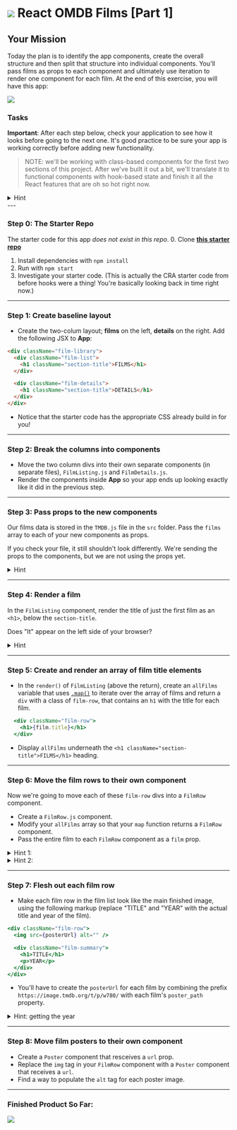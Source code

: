 # ![](https://ga-dash.s3.amazonaws.com/production/assets/logo-9f88ae6c9c3871690e33280fcf557f33.png) React OMDB Films [Part 1]

## Your Mission

Today the plan is to identify the app components, create the overall structure and then split that structure into individual components. You'll pass films as props to each component and ultimately use iteration to render one component for each film. At the end of this exercise, you will have this app:

![](images/film-1.png)

### Tasks

**Important**: After each step below, check your application to see how it looks before going to the next one. It's good practice to be sure your app is working correctly before adding new functionality.

> NOTE: we'll be working with class-based components for the first two sections of this project. After we've built it out a bit, we'll translate it to functional components with hook-based state and finish it all the React features that are oh so hot right now.

<details>
  <summary>Hint</summary>
  Don't forget any <code>import</code> statements as you add more files.
</details>
---

### Step 0: The Starter Repo

The starter code for this app _does not exist in this repo_. 
0. Clone **[this starter repo](https://github.com/WDI-SEA/react-film-starter-repo)**
1. Install dependencies with `npm install`
2. Run with `npm start`
3. Investigate your starter code. (This is actually the CRA starter code from before hooks were a thing! You're basically looking back in time right now.)

---

### Step 1: Create baseline layout

* Create the two-colum layout; **films** on the left, **details** on the right. Add the following JSX to **App**:

```html
<div className="film-library">
  <div className="film-list">
    <h1 className="section-title">FILMS</h1>
  </div>

  <div className="film-details">
    <h1 className="section-title">DETAILS</h1>
  </div>
</div>
```

* Notice that the starter code has the appropriate CSS already build in for you!

---

### Step 2: Break the columns into components

* Move the two column divs into their own separate components (in separate files), `FilmListing.js` and `FilmDetails.js`.
* Render the components inside **App** so your app ends up looking exactly like it did in the previous step. 

---

### Step 3: Pass props to the new components

Our films data is stored in the `TMDB.js` file in the `src` folder. Pass the `films` array to each of your new components as props.

If you check your file, it still shouldn't look differently. We're sending the props to the components, but we are not using the props yet.

<details>
  <summary>Hint</summary>
  For now, this step is just changing the <code>App.js</code> file to be sure it imports the film file and passes props.
  <code>
    
    import React, { Component } from 'react';
    import './App.css';
    import FilmListing from './FilmListing';
    import FilmDetails from './FilmDetails';
    import TMDB from './TMDB';
    
    class App extends Component {
      render() {
        return (
          <div className="App">
            <div className="film-library">
              <FilmListing films={TMDB.films} />
              <FilmDetails films={TMDB.films} />
            </div>
          </div>
        );
      }
    }

    export default App;
    
  </code>
</details>

---

### Step 4: Render a film

In the `FilmListing` component, render the title of just the first film as an `<h1>`, below the `section-title`.

Does "It" appear on the left side of your browser?

<details>
  <summary>Hint</summary>
  The films prop is an array, and you just want the title from the first one.
</details>

---

### Step 5: Create and render an array of film title elements

* In the `render()` of `FilmListing` (above the return), create an `allFilms` variable that uses [`.map()`](https://developer.mozilla.org/en-US/docs/Web/JavaScript/Reference/Global_Objects/Array/map) to iterate over the array of films and return a `div` with a class of `film-row`, that contains an `h1` with the title for each film.

```jsx
  <div className="film-row">
    <h1>{film.title}</h1>
  </div>
```

* Display `allFilms` underneath the `<h1 className="section-title">FILMS</h1>` heading.

---

### Step 6: Move the film rows to their own component

Now we're going to move each of these `film-row` divs into a `FilmRow` component.

* Create a `FilmRow.js` component. 
* Modify your `allFilms` array so that your `map` function returns a `FilmRow` component.
* Pass the entire film to each `FilmRow` component as a `film` prop.

<details>
  <summary>Hint 1: </summary>
  Don't forget to import <code>FilmRow</code> so you can use it in your <code>map</code> iterator.
</details>

<details>
  <summary>Hint 2: </summary>
  Inside your <code>FilmRow</code> component, <code>film</code> is now, a prop, so you'll need to access it with <code>this.props</code> etc.
</details>

---

### Step 7: Flesh out each film row

* Make each film row in the film list look like the main finished image, using the following markup (replace "TITLE" and "YEAR" with the actual title and year of the film).

```jsx
<div className="film-row">
  <img src={posterUrl} alt="" />

  <div className="film-summary">
    <h1>TITLE</h1>
    <p>YEAR</p>
  </div>
</div>
```

*  You'll have to create the `posterUrl` for each film by combining the prefix `https://image.tmdb.org/t/p/w780/` with each film's `poster_path` property.

<details>
  <summary>Hint: getting the year</summary>
  You'll also have to extract the year from the <code>release_date</code> property. To do this, you could use the <code>split()</code>, <code>substring()</code> or <code>getFullYear()</code> JS method.
</details>

---

### Step 8: Move film posters to their own component

* Create a `Poster` component that resceives a `url` prop.
* Replace the `img` tag in your `FilmRow` component with a `Poster` component that receives a `url`.
* Find a way to populate the `alt` tag for each poster image.

---

### Finished Product So Far:


![](images/part1final.png)
